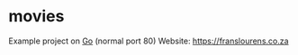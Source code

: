 # movies

Example project on <a href="http://stackoverflow.com" target="_blank">Go</a> (normal port 80)
Website: https://franslourens.co.za
